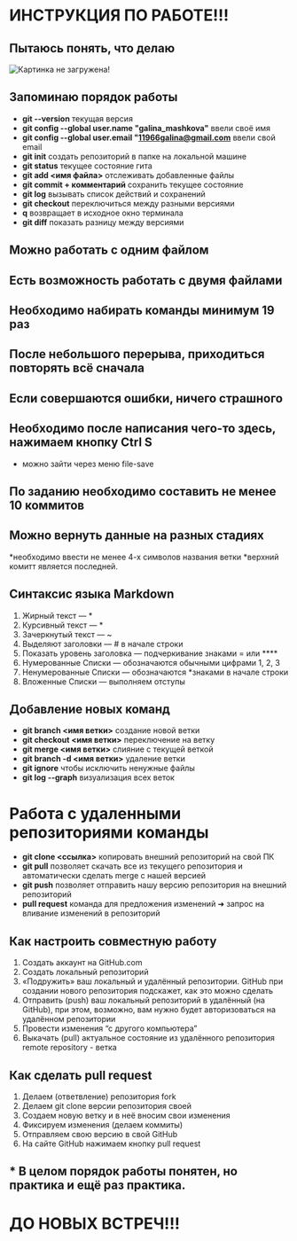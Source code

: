 # ИНСТРУКЦИЯ ПО РАБОТЕ!!!
## Пытаюсь понять, что делаю
![Картинка не загружена!](Image.png)
## Запоминаю порядок работы
* **git --version** текущая версия
* **git config --global user.name "galina_mashkova"** ввели своё имя
* **git config --global user.email "11966galina@gmail.com** ввели свой email
* **git init** создать репозиторий в папке на локальной машине
* **git status** текущее состояние гита
* **git add <имя файла>** отслеживать добавленные файлы
* **git commit + комментарий** сохранить текущее состояние
* **git log** вызывать список действий и сохранений
* **git checkout** переключиться между разными версиями
* **q** возвращает в исходное окно терминала
* **git diff** показать разницу между версиями
## Можно работать с одним файлом
## Есть возможность работать с двумя файлами
## Необходимо набирать команды минимум 19 раз
## После небольшого перерыва, приходиться повторять всё сначала
## Если совершаются ошибки, ничего страшного
## Необходимо после написания чего-то здесь, нажимаем кнопку Ctrl S
* можно зайти через меню file-save
## По заданию необходимо составить не менее 10 коммитов
## Можно вернуть данные на разных стадиях
*необходимо ввести не менее 4-х символов названия ветки
*верхний комитт является последней.
## Синтаксис языка Markdown
1. Жирный текст — *
2. Курсивный текст — *
3. Зачеркнутый текст — ~
4. Выделяют заголовки — # в начале строки
5. Показать уровень заголовка — подчеркивание знаками = или ****
6. Нумерованные Списки — обозначаются обычными цифрами 1, 2, 3
7. Ненумерованные Списки — обозначаются *знаками в начале строки
8. Вложенные Списки — выполняем отступы 
## Добавление новых команд
* **git branch <имя ветки>** создание новой ветки
* **git checkout <имя ветки>** переключение на ветку
* **git merge <имя ветки>** слияние с текущей веткой
* **git branch -d <имя ветки>** удаление ветки
* **git ignore** чтобы исключить ненужные файлы
* **git log --graph** визуализация всех веток
# Работа с удаленными репозиториями команды
* **git clone <ссылка>** копировать внешний репозиторий на свой ПК
* **git pull** позволяет скачать все из текущего репозитория и автоматически сделать merge с нашей версией
* **git push** позволяет отправить нашу версию репозитория на внешний репозиторий
* **pull request** команда для предложения изменений ➜ запрос на вливание изменений в репозиторий 

## Как настроить совместную работу 
1. Создать аккаунт на GitHub.com
2. Создать локальный репозиторий 
3. «Подружить» ваш локальный и удалённый репозитории. GitHub при создании нового репозитория подскажет, как это можно сделать 
4. Отправить (push) ваш локальный репозиторий в удалённый (на GitHub), при этом, возможно, вам нужно будет авторизоваться на удалённом репозитории
5. Провести изменения “с другого компьютера”
6.  Выкачать (pull) актуальное состояние из удалённого репозитория 
remote repository - ветка

## Как сделать pull request
1. Делаем (ответвление) репозитория fork
2. Делаем git clone версии репозитория своей
3. Создаем новую ветку и в неё вносим свои изменения
4. Фиксируем изменения (делаем коммиты)
5. Отправляем свою версию в свой GitHub
6. На сайте GitHub нажимаем кнопку pull request

## * В целом порядок работы понятен, но практика и ещё раз практика.
# ДО НОВЫХ ВСТРЕЧ!!!